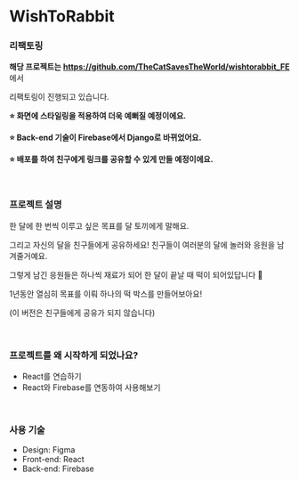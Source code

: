 # WishToRabbit

### 리팩토링

<b> 해당 프로젝트는 https://github.com/TheCatSavesTheWorld/wishtorabbit_FE </b> 에서

리팩토링이 진행되고 있습니다.

<b> ⭐ 화면에 스타일링을 적용하여 더욱 예뻐질 예정이에요. </b>

<b> ⭐ Back-end 기술이 Firebase에서 Django로 바뀌었어요. </b>

<b> ⭐ 배포를 하여 친구에게 링크를 공유할 수 있게 만들 예정이에요. </b>

</br>

### 프로젝트 설명

한 달에 한 번씩 이루고 싶은 목표를 달 토끼에게 말해요.

그리고 자신의 달을 친구들에게 공유하세요! 친구들이 여러분의 달에 놀러와 응원을 남겨줄거예요.

그렇게 남긴 응원들은 하나씩 재료가 되어 한 달이 끝날 때 떡이 되어있답니다 🥰

1년동안 열심히 목표를 이뤄 하나의 떡 박스를 만들어보아요!

(이 버전은 친구들에게 공유가 되지 않습니다)

<br />

### 프로젝트를 왜 시작하게 되었나요?

* React를 연습하기
* React와 Firebase를 연동하여 사용해보기

</br>

### 사용 기술

* Design: Figma
* Front-end: React
* Back-end: Firebase

</br>
